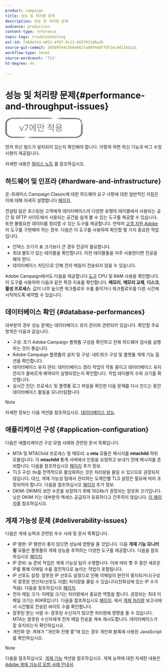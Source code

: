 ```yaml
---
product: campaign
title: 성능 및 처리량 문제
description: 성능 및 처리량 문제
audience: production
content-type: reference
topic-tags: troubleshooting
exl-id: fe69efda-a052-4f67-9c13-665f011d0a2b
source-git-commit: 20509f44c5b8e0827a09f44dffdf2ec9d11652a1
workflow-type: tm+mt
source-wordcount: '711'
ht-degree: 4%

---
```


# 성능 및 처리량 문제{#performance-and-throughput-issues}

![](../../assets/v7-only.svg)

먼저 최신 빌드가 설치되어 있는지 확인해야 합니다. 이렇게 하면 최신 기능과 버그 수정 사항이 제공됩니다.

자세한 내용은 [릴리스 노트](../../rn/using/latest-release.md) 를 참조하십시오.

## 하드웨어 및 인프라 {#hardware-and-infrastructure}

온-프레미스 Campaign Classic에 대한 하드웨어 요구 사항에 대한 일반적인 지침은 이에 대해 자세히 설명합니다 [페이지](https://helpx.adobe.com/kr/campaign/kb/hardware-sizing-guide.html).

컨설팅 팀은 호스팅된 고객에게 데이터베이스의 다양한 유형의 테이블에서 사용되는 공간 및 SFTP 사이트에서 사용되는 공간을 쉽게 볼 수 있는 도구를 제공할 수 있습니다. 또한 불필요한 데이터를 정리할 수 있는 도구를 제공합니다. 연락처 [고객 지원 Adobe](https://helpx.adobe.com/kr/enterprise/admin-guide.html/enterprise/using/support-for-experience-cloud.ug.html) 이 도구를 구현해야 하는 경우. 다음은 이 도구를 사용하여 확인할 몇 가지 중요한 작업입니다.

* 인덱스 크기가 표 크기보다 큰 경우 진공이 필요합니다.
* 최대 볼트가 있는 테이블을 확인합니다. 이런 테이블들을 자주 사용한다면 진공을 해야 한다.
* 데이터베이스 차단으로 인해 전자 메일이 전송되지 않을 수 있습니다.

Adobe Campaign에서도 다음을 제공합니다 [도구](../../production/using/monitoring-processes.md#manual-monitoring) CPU 및 RAM 사용을 확인합니다. 이 도구를 사용하여 다음과 같은 특정 지표를 확인합니다. **메모리**, **메모리 교체**, **디스크**, **활성 프로세스**. 값이 너무 높으면 워크플로우 수를 줄이거나 워크플로우를 다른 시간에 시작하도록 예약할 수 있습니다.

## 데이터베이스 확인 {#database-performances}

대부분의 경우 성능 문제는 데이터베이스 유지 관리와 관련되어 있습니다. 확인할 주요 항목은 다음과 같습니다.

* 구성: 초기 Adobe Campaign 플랫폼 구성을 확인하고 전체 하드웨어 검사를 실행하는 것이 좋습니다.
* Adobe Campaign 플랫폼의 설치 및 구성: 네트워크 구성 및 플랫폼 게재 기능 옵션을 확인합니다.
* 데이터베이스 유지 관리: 데이터베이스 정리 작업이 작동 중이고 데이터베이스 유지 관리가 올바르게 예약되어 실행되었는지 확인합니다. 작업 테이블의 수와 크기를 확인합니다.
* 실시간 진단: 프로세스 및 플랫폼 로그 파일을 확인한 다음 문제를 다시 만드는 동안 데이터베이스 활동을 모니터링합니다.

>[!NOTE]
>
>자세한 정보는 다음 섹션을 참조하십시오. [데이터베이스 성능](../../production/using/database-performances.md).

## 애플리케이션 구성 {#application-configuration}

다음은 애플리케이션 구성 모범 사례와 관련된 문서 목록입니다.

* MTA 및 MTAChild 프로세스 및 메모리: a **mta** 모듈은 메시지를 **mtachild** 하위 모듈입니다. 각 **mtachild** 통계 서버에서 인증을 요청하고 보내기 전에 메시지를 준비합니다. 다음을 참조하십시오 [페이지](../../installation/using/email-deliverability.md) 추가 정보.
* TLS 구성: tls를 전역적으로 활성화하는 것은 처리량을 줄일 수 있으므로 권장되지 않습니다. 대신, 게재 가능성 팀에서 관리하는 도메인별 TLS 설정은 필요에 따라 조정되어야 합니다. 다음을 참조하십시오 [페이지](../../installation/using/email-deliverability.md#mx-configuration) 추가 정보.
* DKIM: DKIM의 보안 수준을 보장하기 위해 1024b가 권장되는 암호화 크기입니다. 낮은 DKIM 키는 대부분의 액세스 공급자가 유효하다고 간주하지 않습니다. [이 페이지](https://experienceleague.adobe.com/docs/deliverability-learn/deliverability-best-practice-guide/transition-process/infrastructure.html#authentication)를 참조하십시오.

## 게재 가능성 문제 {#deliverability-issues}

다음은 게재 능력과 관련된 우수 사례 및 문서 목록입니다.

* IP 평판: IP 평판이 좋지 않으면 성능에 영향을 줄 것입니다. 다음 **게재 기능 모니터링** 모듈은 플랫폼의 게재 성능을 추적하는 다양한 도구를 제공합니다. 다음을 참조하십시오 [페이지](../../delivery/using/monitoring-deliverability.md).
* IP 준비: ip 준비 작업은 게재 가능성 팀이 수행합니다. 이에 따라 몇 주 동안 새로운 IP를 통해 이메일 수를 점진적으로 늘리는 작업이 포함됩니다.
* IP 선호도 설정: 잘못된 IP 선호도 설정으로 인해 이메일이 완전히 중지되거나(구성의 잘못된 연산자/선호도 이름) 처리량을 줄일 수 있습니다(친화성에 있는 IP 수가 적음). 다음을 참조하십시오 [페이지](../../installation/using/email-deliverability.md#list-of-ip-addresses-to-use).
* 전자 메일 크기: 이메일 크기는 처리량에서 중요한 역할을 합니다. 권장되는 최대 이메일 크기는 60KB입니다. 다음을 참조하십시오 [페이지](https://helpx.adobe.com/legal/product-descriptions/campaign.html). 에서 [게재 처리량](../../reporting/using/global-reports.md#delivery-throughput) 보고서에서 시간별로 전송된 바이트 수를 확인합니다.
* 잘못된 받는 사람 수: 잘못된 수신자가 많으면 처리량에 영향을 줄 수 있습니다. MTA는 잘못된 수신자에게 전자 메일 전송을 계속 재시도합니다. 데이터베이스가 잘 유지되는지 확인하십시오.
* 개인화 양: 게재가 &quot;개인화 진행 중&quot;에 있는 경우 개인화 블록에 사용된 JavaScript를 확인하십시오.

>[!NOTE]
>
>다음을 참조하십시오. [게재 기능](../../delivery/using/about-deliverability.md) 섹션을 참조하십시오. 게재 능력에 대한 자세한 내용은 [Adobe 게재 가능성 모범 사례 안내서](https://experienceleague.adobe.com/docs/deliverability-learn/deliverability-best-practice-guide/introduction.html?lang=ko).
